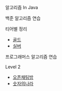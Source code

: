 알고리즘 In Java

백준 알고리즘 연습


티어별 정리
- [골드](./src/main/java/backjun/classes/gold)
- [실버](./src/main/java/backjun/classes/sliver)


프로그래머스 알고리즘 연습

Level 2
- [오픈채팅방](./src/main/java/programmers/level2/오픈채팅방)
- [숫자의나라](./src/main/java/programmers/level2/숫자의나라)